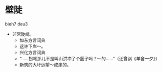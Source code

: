 # 壁陡
bieh7 deu3
+ 非常陡峭。
  * 如东方言词典
  - 这许下岸～。
  * 兴化方言词典
  - “……拐弯那儿不是叫山洪冲了个豁子吗？～的……”（汪曾祺《羊舍一夕》）
  - 新筑的大圩远望～成崖的。
